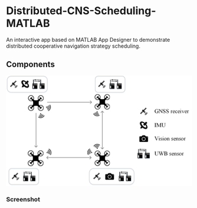 # Distributed-CNS-Scheduling-MATLAB
An interactive app based on MATLAB App Designer to demonstrate distributed cooperative navigation strategy scheduling.
## Components
![EKF](https://raw.githubusercontent.com/Why918/Figures/main/Figure%201.png)
### Screenshot
